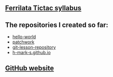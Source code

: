 ## [Ferrilata Tictac syllabus](https://github.com/green-fox-academy/tictac-syllabus "Ferrilata Tictac syllabus")

## The repositories I created so far:

  * [hello-world](https://github.com/h-mark-s/hello-world "hello-world")
  * [patchwork](https://github.com/h-mark-s/patchwork "patchwork")
  * [git-lesson-repository](https://github.com/h-mark-s/git-lesson-repository 
"git-lesson-repository")
  * [h-mark-s.github.io](https://h-mark-s.github.io/ "h-mark-s.github.io")

## [GitHub website](https://h-mark-s.github.io/hmarks/ "My GitHub  website")
